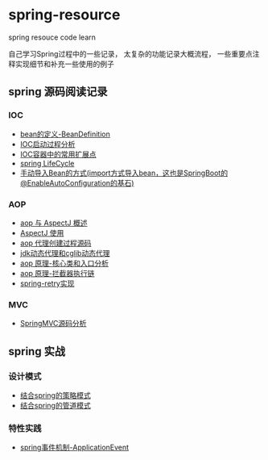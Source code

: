 # spring-resource
spring resouce code learn

自己学习Spring过程中的一些记录， 太复杂的功能记录大概流程， 一些重要点注释实现细节和补充一些使用的例子

## spring 源码阅读记录

### IOC 

- [bean的定义-BeanDefinition ](./doc/bean/bean.md)
- [IOC启动过程分析](https://github.com/haobinaa/spring-resource/blob/master/doc/ioc/ioc.md)
- [IOC容器中的常用扩展点](./doc/ioc/ioc容器扩展点.md)
- [spring LifeCycle](doc/ioc/lifecycle.md)
- [手动导入Bean的方式(import方式导入bean，这也是SpringBoot的@EnableAutoConfiguration的基石)](src/main/java/importbean/EnableColor.java)

### AOP

- [aop 与 AspectJ 概述](./doc/aop/aop概述.md)
- [AspectJ 使用](./doc/aop/AspectJ使用.md)
- [aop 代理创建过程源码](./doc/aop/aop_sourcecode.md)
- [jdk动态代理和cglib动态代理](./doc/aop/jdk动态代理和cglib动态代理.md)
- [aop 原理-核心类和入口分析](./doc/aop/aop%20原理-核心类.md)
- [aop 原理-拦截器执行链](./doc/aop/Aop%20拦截器链执行过程.md)
- [spring-retry实现](./doc/aop/spring-retry.md)

### MVC 

- [SpringMVC源码分析](./doc/mvc/spring_mvc_source.md)


## spring 实战

### 设计模式
- [结合spring的策略模式](./src/main/java/design_pattern/strategy/SpringStrategyMain.java)
- [结合spring的管道模式](./src/main/java/design_pattern/pipeline/SpringPipelineMain.java)

### 特性实践

- [spring事件机制-ApplicationEvent](./doc/ioc/spring事件处理与监听.md)
